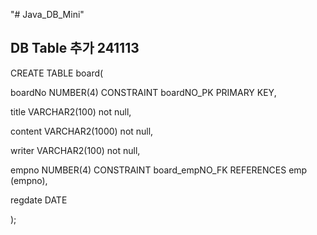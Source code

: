 "# Java_DB_Mini" 

## DB Table 추가 241113

CREATE TABLE board( 

   boardNo NUMBER(4) CONSTRAINT boardNO_PK PRIMARY KEY, 
   
   title VARCHAR2(100) not null, 
   
   content VARCHAR2(1000) not null, 
   
   writer VARCHAR2(100) not null,
   
   empno NUMBER(4) CONSTRAINT board_empNO_FK REFERENCES emp (empno),
   
   regdate DATE
   
);
